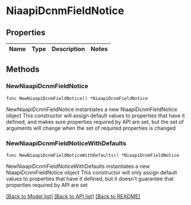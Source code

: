# NiaapiDcnmFieldNotice

## Properties

Name | Type | Description | Notes
------------ | ------------- | ------------- | -------------

## Methods

### NewNiaapiDcnmFieldNotice

`func NewNiaapiDcnmFieldNotice() *NiaapiDcnmFieldNotice`

NewNiaapiDcnmFieldNotice instantiates a new NiaapiDcnmFieldNotice object
This constructor will assign default values to properties that have it defined,
and makes sure properties required by API are set, but the set of arguments
will change when the set of required properties is changed

### NewNiaapiDcnmFieldNoticeWithDefaults

`func NewNiaapiDcnmFieldNoticeWithDefaults() *NiaapiDcnmFieldNotice`

NewNiaapiDcnmFieldNoticeWithDefaults instantiates a new NiaapiDcnmFieldNotice object
This constructor will only assign default values to properties that have it defined,
but it doesn't guarantee that properties required by API are set


[[Back to Model list]](../README.md#documentation-for-models) [[Back to API list]](../README.md#documentation-for-api-endpoints) [[Back to README]](../README.md)


